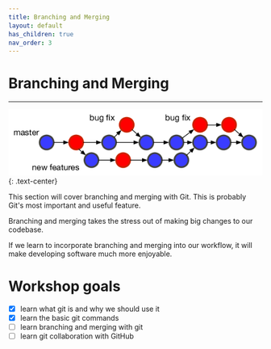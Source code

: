 ```yaml
---
title: Branching and Merging
layout: default
has_children: true
nav_order: 3
---
```


# Branching and Merging
---

![git graph](../images/git-graph.png)
{: .text-center}

This section will cover branching and merging with Git. This is probably Git's most important and useful feature. 

Branching and merging takes the stress out of making big changes to our codebase.

If we learn to incorporate branching and merging into our workflow, it will make developing software much more enjoyable. 

# Workshop goals
- [x] learn what git is and why we should use it
- [x] learn the basic git commands
- [ ] learn branching and merging with git
- [ ] learn git collaboration with GitHub